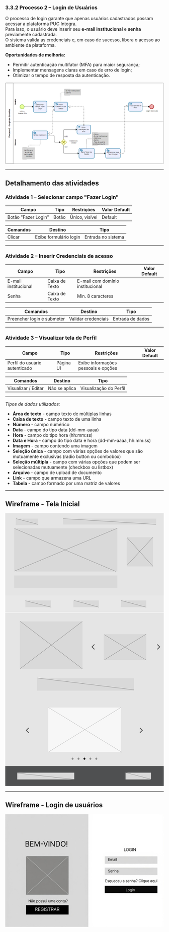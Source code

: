 ### 3.3.2 Processo 2 – Login de Usuários

O processo de login garante que apenas usuários cadastrados possam acessar a plataforma PUC Integra.  
Para isso, o usuário deve inserir seu **e-mail institucional** e **senha** previamente cadastrada.  
O sistema valida as credenciais e, em caso de sucesso, libera o acesso ao ambiente da plataforma.  

**Oportunidades de melhoria:**  
- Permitir autenticação multifator (MFA) para maior segurança;  
- Implementar mensagens claras em caso de erro de login;  
- Otimizar o tempo de resposta da autenticação.  

![PROCESSO 2 - Login de Usuarios](../images/p2_LoginUsuario.png "Modelo BPMN do Processo 2.")

---

## Detalhamento das atividades  

### Atividade 1 – Selecionar campo "Fazer Login"

| **Campo**           | **Tipo**      | **Restrições**          | **Valor Default** |
|-------------------- |---------------|-------------------------|-------------------|
| Botão "Fazer Login" | Botão         | Único, visível          |      Default      |

| **Comandos**       | **Destino**            | **Tipo**             |
|--------------------|------------------------|----------------------|
| Clicar             | Exibe formulário login | Entrada no sistema   |

---

### Atividade 2 – Inserir Credenciais de acesso 

| **Campo**           | **Tipo**        | **Restrições**                     | **Valor Default**|
|---------------------|-----------------|------------------------------------|------------------|
|E-mail institucional | Caixa de Texto  | E-mail com domínio institucional   |                  |
|Senha                | Caixa de Texto  | Min. 8 caracteres                  |                  |

| **Comandos**       | **Destino**                 | **Tipo**            |
|--------------------|-----------------------------|---------------------|
| Preencher login e submeter | Validar credenciais | Entrada de dados    |

---

### Atividade 3 – Visualizar tela de Perfil 

| **Campo**        | **Tipo**      | **Restrições**                       | **Valor Default** |
|------------------|---------------|--------------------------------------|-------------------|
| Perfil do usuário autenticado    | Página UI         | Exibe informações pessoais e opções  |  |

| **Comandos**       | **Destino**            | **Tipo**     |
|--------------------|------------------------|--------------|
| Visualizar / Editar| Não se aplica          | Visualização do Perfil|

---

_Tipos de dados utilizados:_  

* **Área de texto** - campo texto de múltiplas linhas  
* **Caixa de texto** - campo texto de uma linha  
* **Número** - campo numérico  
* **Data** - campo do tipo data (dd-mm-aaaa)  
* **Hora** - campo do tipo hora (hh:mm:ss)  
* **Data e Hora** - campo do tipo data e hora (dd-mm-aaaa, hh:mm:ss)  
* **Imagem** - campo contendo uma imagem  
* **Seleção única** - campo com várias opções de valores que são mutuamente exclusivas (radio button ou combobox)  
* **Seleção múltipla** - campo com várias opções que podem ser selecionadas mutuamente (checkbox ou listbox)  
* **Arquivo** - campo de upload de documento  
* **Link** - campo que armazena uma URL  
* **Tabela** - campo formado por uma matriz de valores  

---
## Wireframe - Tela Inicial
![WIREFRAME - PROCESSO 1 - Tela Inicial](../images/wireframe_homepage.png)

---

## Wireframe - Login de usuários

![WIREFRAME - PROCESSO 2 - Login](../images/wireframe_login.jpg)

